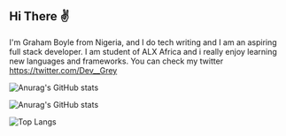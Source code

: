 ## Hi There ✌

I'm Graham Boyle from Nigeria, and I do tech writing and I am an aspiring full stack developer. I am student of ALX Africa and i really enjoy learning new languages and frameworks. You can check my twitter https://twitter.com/Dev__Grey 

![Anurag's GitHub stats](https://github-readme-stats.vercel.app/api?username=greybillions&show=contribs,prs)

![Anurag's GitHub stats](https://github-readme-stats.vercel.app/api?username=greybillions&show_icons=true)

![Top Langs](https://github-readme-stats.vercel.app/api/top-langs/?username=greybillions&langs_count=8)

